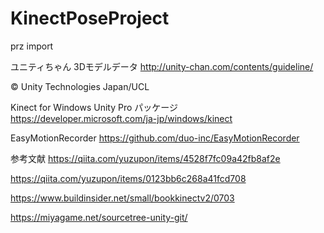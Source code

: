 # KinectPoseProject

prz import

ユニティちゃん 3Dモデルデータ
http://unity-chan.com/contents/guideline/

© Unity Technologies Japan/UCL

Kinect for Windows Unity Pro パッケージ
https://developer.microsoft.com/ja-jp/windows/kinect

EasyMotionRecorder
https://github.com/duo-inc/EasyMotionRecorder

参考文献
https://qiita.com/yuzupon/items/4528f7fc09a42fb8af2e

https://qiita.com/yuzupon/items/0123bb6c268a41fcd708

https://www.buildinsider.net/small/bookkinectv2/0703

https://miyagame.net/sourcetree-unity-git/

